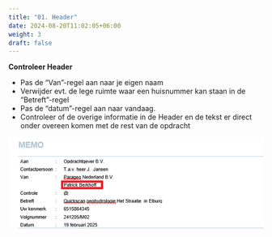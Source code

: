 ```yaml
---
title: "01. Header"
date: 2024-08-20T11:02:05+06:00
weight: 3
draft: false
---
```


**Controleer Header**
- Pas de “Van”-regel aan naar je eigen naam 
- Verwijder evt. de lege ruimte waar een huisnummer kan staan in de “Betreft”-regel
- Pas de “datum”-regel aan naar vandaag.
- Controleer of de overige informatie in de Header en de tekst er direct onder overeen komen met de rest van de opdracht

![image example](Header.png "image")